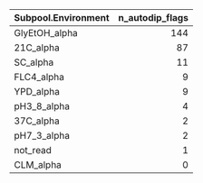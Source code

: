 |Subpool.Environment | n_autodip_flags|
|:-------------------|---------------:|
|GlyEtOH_alpha       |             144|
|21C_alpha           |              87|
|SC_alpha            |              11|
|FLC4_alpha          |               9|
|YPD_alpha           |               9|
|pH3_8_alpha         |               4|
|37C_alpha           |               2|
|pH7_3_alpha         |               2|
|not_read            |               1|
|CLM_alpha           |               0|
